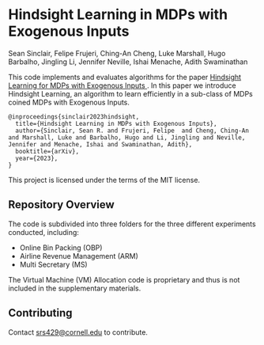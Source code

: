 # Hindsight Learning in MDPs with Exogenous Inputs

Sean Sinclair, Felipe Frujeri, Ching-An Cheng, Luke Marshall, Hugo Barbalho, Jingling Li, Jennifer Neville, Ishai Menache, Adith Swaminathan

This code implements and evaluates algorithms for the paper [Hindsight Learning for MDPs with Exogenous Inputs
](https://arxiv.org/abs/2207.06272). In this paper we introduce Hindsight Learning, an algorithm to learn efficiently in a sub-class of MDPs coined MDPs with Exogenous Inputs.

```
@inproceedings{sinclair2023hindsight,
  title={Hindsight Learning in MDPs with Exogenous Inputs},
  author={Sinclair, Sean R. and Frujeri, Felipe  and Cheng, Ching-An and Marshall, Luke and Barbalho, Hugo and Li, Jingling and Neville, Jennifer and Menache, Ishai and Swaminathan, Adith},
  booktitle={arXiv},
  year={2023},
}
```

This project is licensed under the terms of the MIT license.


## Repository Overview

The code is subdivided into three folders for the three different experiments conducted, including:
- Online Bin Packing (OBP)
- Airline Revenue Management (ARM)
- Multi Secretary (MS)

The Virtual Machine (VM) Allocation code is proprietary and thus is not included in the supplementary materials.

## Contributing

Contact srs429@cornell.edu to contribute.

